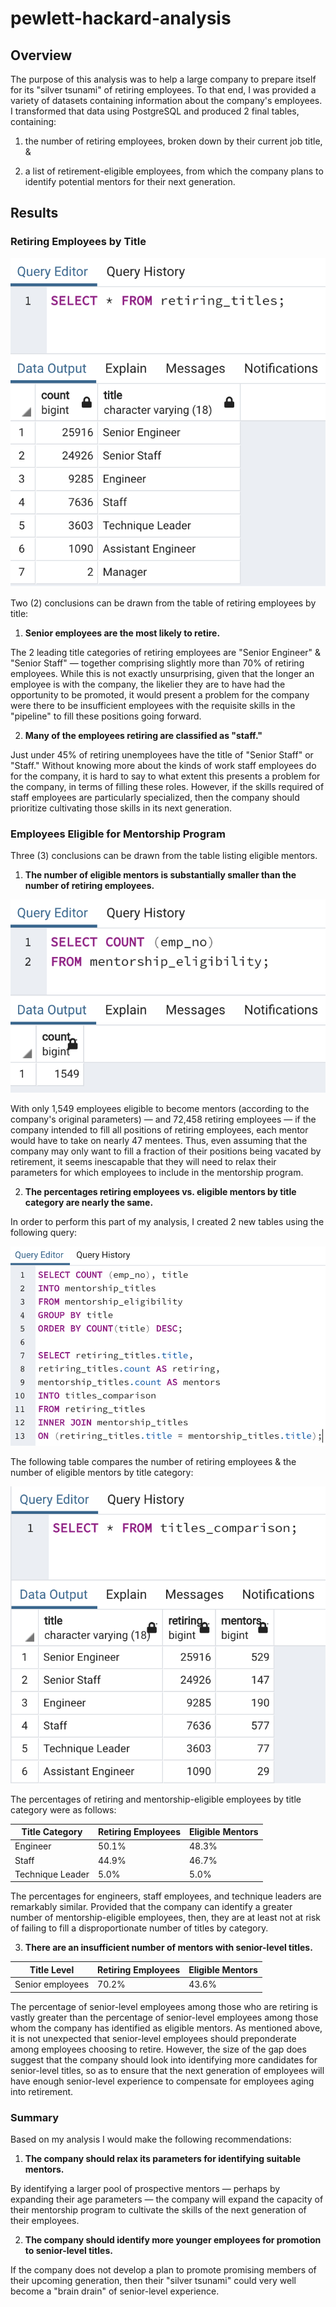 # pewlett-hackard-analysis

## Overview

The purpose of this analysis was to help a large company to prepare itself for its "silver tsunami" of retiring employees. To that end, I was provided a variety of datasets containing information about the company's employees. I transformed that data using PostgreSQL and produced 2 final tables, containing:

1. the number of retiring employees, broken down by their current job title, &

2. a list of retirement-eligible employees, from which the company plans to identify potential mentors for their next generation.

## Results

### Retiring Employees by Title

![Retiring Employees by Title](resources/retiring_titles.png)

Two (2) conclusions can be drawn from the table of retiring employees by title:

1. **Senior employees are the most likely to retire.** 

The 2 leading title categories of retiring employees are "Senior Engineer" & "Senior Staff" — together comprising slightly more than 70% of retiring employees. While this is not exactly unsurprising, given that the longer an employee is with the company, the likelier they are to have had the opportunity to be promoted, it would present a problem for the company were there to be insufficient employees with the requisite skills in the "pipeline" to fill these positions going forward.

2. **Many of the employees retiring are classified as "staff."**

Just under 45% of retiring unemployees have the title of "Senior Staff" or "Staff." Without knowing more about the kinds of work staff employees do for the company, it is hard to say to what extent this presents a problem for the company, in terms of filling these roles. However, if the skills required of staff employees are particularly specialized, then the company should prioritize cultivating those skills in its next generation.

### Employees Eligible for Mentorship Program

Three (3) conclusions can be drawn from the table listing eligible mentors.

1. **The number of eligible mentors is substantially smaller than the number of retiring employees.**

![Number of Eligible Mentors](resources/mentorship_eligibility.png)

With only 1,549 employees eligible to become mentors (according to the company's original parameters) — and 72,458 retiring employees — if the company intended to fill all positions of retiring employees, each mentor would have to take on nearly 47 mentees. Thus, even assuming that the company may only want to fill a fraction of their positions being vacated by retirement, it seems inescapable that they will need to relax their parameters for which employees to include in the mentorship program.

2. **The percentages retiring employees vs. eligible mentors by title category are nearly the same.**

In order to perform this part of my analysis, I created 2 new tables using the following query:

![New Tables](resources/new_tables.png)

The following table compares the number of retiring employees & the number of eligible mentors by title category:

![Titles Comparison](resources/titles_comparison.png)

The percentages of retiring and mentorship-eligible employees by title category were as follows:

|Title Category|Retiring Employees|Eligible Mentors|
|---|---|---|
|Engineer|50.1%|48.3%|
|Staff|44.9%|46.7%|
|Technique Leader|5.0%|5.0%|

The percentages for engineers, staff employees, and technique leaders are remarkably similar. Provided that the company can identify a greater number of mentorship-eligible employees, then, they are at least not at risk of failing to fill a disproportionate number of titles by category.

3. **There are an insufficient number of mentors with senior-level titles.**

|Title Level|Retiring Employees|Eligible Mentors|
|---|---|---|
|Senior employees|70.2%|43.6%|

The percentage of senior-level employees among those who are retiring is vastly greater than the percentage of senior-level employees among those whom the company has identified as eligible mentors. As mentioned above, it is not unexpected that senior-level employees should preponderate among employees choosing to retire. However, the size of the gap does suggest that the company should look into identifying more candidates for senior-level titles, so as to ensure that the next generation of employees will have enough senior-level experience to compensate for employees aging into retirement.

### Summary

Based on my analysis I would make the following recommendations:

1. **The company should relax its parameters for identifying suitable mentors.**

By identifying a larger pool of prospective mentors — perhaps by expanding their age parameters — the company will expand the capacity of their mentorship program to cultivate the skills of the next generation of their employees.

2. **The company should identify more younger employees for promotion to senior-level titles.**

If the company does not develop a plan to promote promising members of their upcoming generation, then their "silver tsunami" could very well become a "brain drain" of senior-level experience.